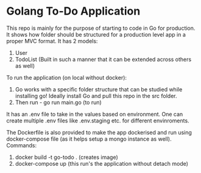 # Golang To-Do Application

This repo is mainly for the purpose of starting to code in Go for production. It shows how folder should be structured for a production level app in a proper MVC format. It has 2 models:
1. User
2. TodoList
(Built in such a manner that it can be extended across others as well)

To run the application (on local without docker):
1. Go works with a specific folder structure that can be studied while installing go! Ideally install Go and pull this repo in the src folder.
2. Then run - go run main.go (to run)

It has an .env file to take in the values based on environment. One can create multiple .env files like .env.staging etc. for different envinroments.

The Dockerfile is also provided to make the app dockerised and run using docker-compose file (as it helps setup a mongo instance as well).
Commands:
1. docker build -t go-todo . (creates image)
2. docker-compose up (this run's the application without detach mode)
